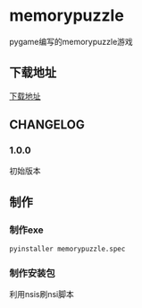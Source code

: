 # memorypuzzle
pygame编写的memorypuzzle游戏



## 下载地址
[下载地址](https://1drv.ms/u/s!AuCYFvwp2KHMgpYyEkGvUfv5EFy3dA?e=OkxO9N)

## CHANGELOG
### 1.0.0
初始版本

## 制作
### 制作exe
```text
pyinstaller memorypuzzle.spec
```

### 制作安装包
利用nsis刷nsi脚本